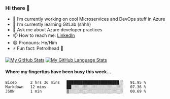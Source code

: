 ### Hi there 👋

- 🔭 I’m currently working on cool Microservices and DevOps stuff in Azure
- 🌱 I’m currently learning GitLab (shhh)
- 💬 Ask me about Azure developer practices
- 📫 How to reach me: [LinkedIn](https://www.linkedin.com/in/gordonbyers/)
- 😄 Pronouns: He/Him 
- ⚡ Fun fact: Petrolhead 🚙

[![My GitHub Stats](https://github-readme-stats.vercel.app/api/?username=gordonby&count_private=true&theme=tokyonight&showicons=true)]()
[![My GitHub Language Stats](https://github-readme-stats.vercel.app/api/top-langs/?username=gordonby&langs_count=5&theme=tokyonight)]()

#### Where my fingertips have been busy this week... 
<!--START_SECTION:waka-->

```text
Bicep      2 hrs 36 mins   ███████████████████████░░   91.95 %
Markdown   12 mins         ██░░░░░░░░░░░░░░░░░░░░░░░   07.36 %
JSON       1 min           ▒░░░░░░░░░░░░░░░░░░░░░░░░   00.69 %
```

<!--END_SECTION:waka-->
